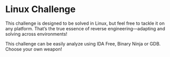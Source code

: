 # Linux Challenge

This challenge is designed to be solved in Linux, but feel free to tackle it on any platform. That’s the true essence of reverse engineering—adapting and solving across environments!

This challenge can be easily analyze using IDA Free, Binary Ninja or GDB. Choose your own weapon!
